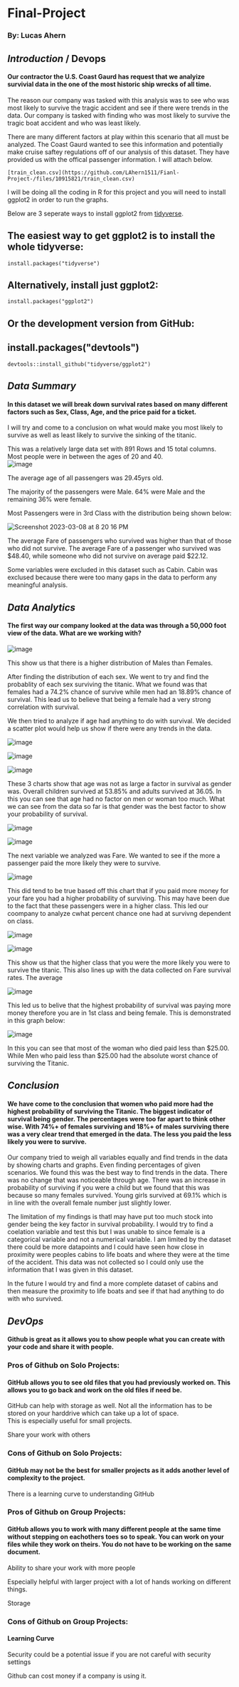 # Final-Project
### By: Lucas Ahern

## _Introduction_ / Devops

#### Our contractor the U.S. Coast Gaurd has request that we analyize survivial data in the one of the most historic ship wrecks of all time.
The reason our company was tasked with this analysis was to see who was most likely to survive the tragic accident and see if there were trends in the data.  Our company is tasked with finding who was most likely to survive the tragic boat accident and who was least likely.  

There are many different factors at play within this scenario that all must be analyzed.  The Coast Gaurd wanted to see this information and potentially make cruise saftey regulations off of our analysis of this dataset.  They have provided us with the offical passenger information.  I will attach below.

``` install
[train_clean.csv](https://github.com/LAhern1511/Fianl-Project-/files/10915821/train_clean.csv)
```

I will be doing all the coding in R for this project and you will need to install ggplot2 in order to run the graphs. 

Below are 3 seperate ways to install ggplot2 from [tidyverse](https://ggplot2.tidyverse.org/).

## The easiest way to get ggplot2 is to install the whole tidyverse:
``` install
install.packages("tidyverse")
```

## Alternatively, install just ggplot2:
``` install
install.packages("ggplot2")
```

## Or the development version from GitHub:
## install.packages("devtools")
``` install
devtools::install_github("tidyverse/ggplot2")
```

## _Data Summary_

#### In this dataset we will break down survival rates based on many different factors such as Sex, Class, Age, and the price paid for a ticket.
I will try and come to a conclusion on what would make you most likely to survive as well as least likely to survive the sinking of the titanic.

This was a relatively large data set with 891 Rows and 15 total columns. Most people were in between the ages of 20 and 40.   
![image](https://user-images.githubusercontent.com/125223791/223890075-352009cc-8b92-47f3-b3d3-2615fe97eff5.png)

The average age of all passengers was 29.45yrs old.

The majority of the passengers were Male.  64% were Male and the remaining 36% were female.

Most Passengers were in 3rd Class with the distribution being shown below:

![Screenshot 2023-03-08 at 8 20 16 PM](https://user-images.githubusercontent.com/125223791/223890563-650ca2db-b2e7-4a2d-bf1c-6aad4825d4cb.png)

The average Fare of passengers who survived was higher than that of those who did not survive.  The average Fare of a passenger who survived was $48.40, while someone who did not survive on average paid $22.12.

Some variables were excluded in this dataset such as Cabin.  Cabin was exclused because there were too many gaps in the data to perform any meaningful analysis.  

## _Data Analytics_

#### The first way our company looked at the data was through a 50,000 foot view of the data.  What are we working with?
![image](https://user-images.githubusercontent.com/125223791/223897238-779b604c-bdf0-4f16-a164-3c0b6a84a899.png)

This show us that there is a higher distribution of Males than Females.  

After finding the distribution of each sex.  We went to try and find the probablity of each sex surviving the titanic.  What we found was that females had a 74.2% chance of survive while men had an 18.89% chance of survival.  This lead us to believe that being a female had a very strong correlation with survival.  

We then tried to analyze if age had anything to do with survival. We decided a scatter plot would help us show if there were any trends in the data.

![image](https://user-images.githubusercontent.com/125223791/223898065-da010c6e-38f3-4916-93fe-cbc705db3ad8.png)

![image](https://user-images.githubusercontent.com/125223791/223898231-fcf87a2d-3661-4b8b-b7cb-9ee8292e38df.png)

![image](https://user-images.githubusercontent.com/125223791/223898276-8edd01ff-1697-42b9-afdb-b0d25906934b.png)

These 3 charts show that age was not as large a factor in survival as gender was. Overall children survived at 53.85% and adults survived at 36.05.  In this you can see that age had no factor on men or woman too much.  What we can see from the data so far is that gender was the best factor to show your probability of survival.

![image](https://user-images.githubusercontent.com/125223791/223899229-59b6d43a-31fd-4ed0-a1da-1ee83516e025.png)

![image](https://user-images.githubusercontent.com/125223791/223901272-5bda804c-b31e-476f-ac1d-57140611f1a0.png)


The next variable we analyzed was Fare.  We wanted to see if the more a passenger paid the more likely they were to survive.  

![image](https://user-images.githubusercontent.com/125223791/223899681-a1b1ac9b-7a1d-496f-b9e2-f3acdb2095c1.png)

This did tend to be true based off this chart that if you paid more money for your fare you had a higher probability of surviving.  This may have been due to the fact that these passengers were in a higher class.  This led our coompany to analyze cwhat percent chance one had at survivng dependent on class.

![image](https://user-images.githubusercontent.com/125223791/223900354-e1d29b7f-8b36-4f2a-a016-393f82d98aa6.png)

![image](https://user-images.githubusercontent.com/125223791/223900551-e0006fd9-2b0b-4609-90c1-05dd43e9f5b0.png)


This show us that the higher class that you were the more likely you were to survive the titanic.  This also lines up with the data collected on Fare survival rates.  The average 

![image](https://user-images.githubusercontent.com/125223791/223901762-3a39aa84-2659-46ae-b511-eda9802bd1ac.png)


This led us to belive that the highest probability of survival was paying more money therefore you are in 1st class and being female.  This is demonstrated in this graph below:

![image](https://user-images.githubusercontent.com/125223791/223902362-38498691-cb35-41b3-b7c5-20bb0688327a.png)

In this you can see that most of the woman who died paid less than $25.00.  While Men who paid less than $25.00 had the absolute worst chance of surviving the Titanic.


## _Conclusion_

#### We have come to the conclusion that women who paid more had the highest probability of surviving the Titanic.  The biggest indicator of survival being gender.  The percentages were too far apart to think other wise.  With 74%+ of females surviving and 18%+ of males surviving there was a very clear trend that emerged in the data.  The less you paid the less likely you were to survive.

Our company tried to weigh all variables equally and find trends in the data by showing charts and graphs.  Even finding percentages of given scenarios. We found this was the best way to find trends in the data.  There was no change that was noticeable through age.  There was an increase in probability of surviving if you were a child but we found that this was because so many females survived.  Young girls survived at 69.1% which is in line with the overall female number just slightly lower.  

The limitation of my findings is thatI may have put too much stock into gender being the key factor in survival probability.  I would try to find a coelation variable and test this but I was unable to since female is a categorical variable and not a numerical variable.  I am limited by the dataset there could be more datapoints and I could have seen how close in proximity were peoples cabins to life boats and where they were at the time of the accident.  This data was not collected so I could only use the information that I was given in this dataset. 

In the future I would try and find a more complete dataset of cabins and then measure the proximity to life boats and see if that had anything to do with who survived. 

## _DevOps_

#### Github is great as it allows you to show people what you can create with your code and share it with people.

### Pros of Github on Solo Projects:

####  GitHub allows you to see old files that you had previously worked on.  This allows you to go back and work on the old files if need be.  
  
   GitHub can help with storage as well. Not all the information has to be stored on your harddrive which can take up a lot of space.  
   This is especially   useful for small projects.  
   
   Share your work with others
  

### Cons of Github on Solo Projects:

#### GitHub may not be the best for smaller projects as it adds another level of complexity to the project.

   There is a learning curve to understanding GitHub

 
### Pros of Github on Group Projects:

#### GitHub allows you to work with many different people at the same time without stepping on eachothers toes so to speak.  You can work on your files while they work on theirs.  You do not have to be working on the same document.

   Ability to share your work with more people
   
   Especially helpful with larger project with a lot of hands working on different things.
   
   Storage
   

### Cons of Github on Group Projects:

#### Learning Curve

   Security could be a potential issue if you are not careful with security settings
   
   Github can cost money if a company is using it.
   
   
